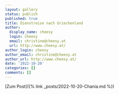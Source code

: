 ```yaml
---
layout: gallery
status: publish
published: true
title: Dienstreise nach Griechenland
author:
  display_name: cheesy
  login: cheesy
  email: christine@cheesy.at
  url: http://www.cheesy.at/
author_login: cheesy
author_email: christine@cheesy.at
author_url: http://www.cheesy.at/
date: '2022-10-20'
categories: []
comments: []
---
```

[Zum Post]({% link _posts/2022-10-20-Chania.md %})